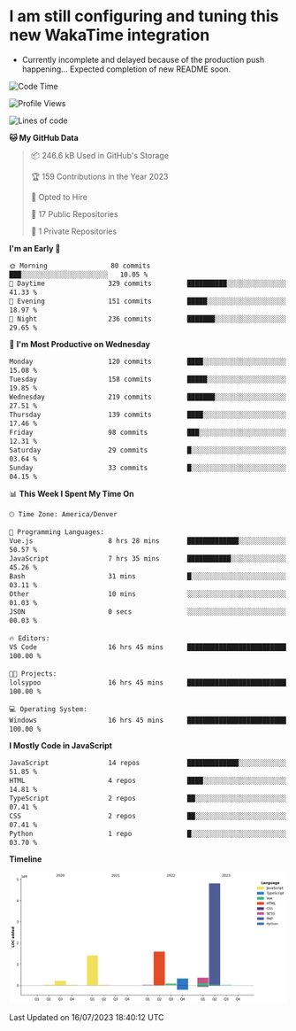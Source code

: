 # I am still configuring and tuning this new WakaTime integration
- Currently incomplete and delayed because of the production push happening... Expected completion of new README soon.
<!--START_SECTION:waka-->
![Code Time](http://img.shields.io/badge/Code%20Time-227%20hrs%2025%20mins-blue)

![Profile Views](http://img.shields.io/badge/Profile%20Views-0-blue)

![Lines of code](https://img.shields.io/badge/From%20Hello%20World%20I%27ve%20Written-8.8%20million%20lines%20of%20code-blue)

**🐱 My GitHub Data** 

> 📦 246.6 kB Used in GitHub's Storage 
 > 
> 🏆 159 Contributions in the Year 2023
 > 
> 💼 Opted to Hire
 > 
> 📜 17 Public Repositories 
 > 
> 🔑 1 Private Repositories 
 > 
**I'm an Early 🐤** 

```text
🌞 Morning                80 commits          ███░░░░░░░░░░░░░░░░░░░░░░   10.05 % 
🌆 Daytime                329 commits         ██████████░░░░░░░░░░░░░░░   41.33 % 
🌃 Evening                151 commits         █████░░░░░░░░░░░░░░░░░░░░   18.97 % 
🌙 Night                  236 commits         ███████░░░░░░░░░░░░░░░░░░   29.65 % 
```
📅 **I'm Most Productive on Wednesday** 

```text
Monday                   120 commits         ████░░░░░░░░░░░░░░░░░░░░░   15.08 % 
Tuesday                  158 commits         █████░░░░░░░░░░░░░░░░░░░░   19.85 % 
Wednesday                219 commits         ███████░░░░░░░░░░░░░░░░░░   27.51 % 
Thursday                 139 commits         ████░░░░░░░░░░░░░░░░░░░░░   17.46 % 
Friday                   98 commits          ███░░░░░░░░░░░░░░░░░░░░░░   12.31 % 
Saturday                 29 commits          █░░░░░░░░░░░░░░░░░░░░░░░░   03.64 % 
Sunday                   33 commits          █░░░░░░░░░░░░░░░░░░░░░░░░   04.15 % 
```


📊 **This Week I Spent My Time On** 

```text
🕑︎ Time Zone: America/Denver

💬 Programming Languages: 
Vue.js                   8 hrs 28 mins       █████████████░░░░░░░░░░░░   50.57 % 
JavaScript               7 hrs 35 mins       ███████████░░░░░░░░░░░░░░   45.26 % 
Bash                     31 mins             █░░░░░░░░░░░░░░░░░░░░░░░░   03.11 % 
Other                    10 mins             ░░░░░░░░░░░░░░░░░░░░░░░░░   01.03 % 
JSON                     0 secs              ░░░░░░░░░░░░░░░░░░░░░░░░░   00.03 % 

🔥 Editors: 
VS Code                  16 hrs 45 mins      █████████████████████████   100.00 % 

🐱‍💻 Projects: 
lolsypoo                 16 hrs 45 mins      █████████████████████████   100.00 % 

💻 Operating System: 
Windows                  16 hrs 45 mins      █████████████████████████   100.00 % 
```

**I Mostly Code in JavaScript** 

```text
JavaScript               14 repos            █████████████░░░░░░░░░░░░   51.85 % 
HTML                     4 repos             ████░░░░░░░░░░░░░░░░░░░░░   14.81 % 
TypeScript               2 repos             ██░░░░░░░░░░░░░░░░░░░░░░░   07.41 % 
CSS                      2 repos             ██░░░░░░░░░░░░░░░░░░░░░░░   07.41 % 
Python                   1 repo              █░░░░░░░░░░░░░░░░░░░░░░░░   03.70 % 
```



**Timeline**

![Lines of Code chart](https://raw.githubusercontent.com/certifiedbice/certifiedbice/main/assets/bar_graph.png)


 Last Updated on 16/07/2023 18:40:12 UTC
<!--END_SECTION:waka-->
